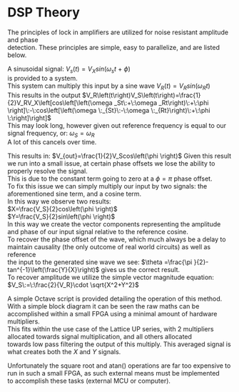 # DSP Theory
The principles of lock in amplifiers are utilized for noise resistant amplitude and phase  
detection. These principles are simple, easy to parallelize, and are listed below.  
  
A sinusoidal signal:
$`V_s\left(t\right)=V_Xsin\left(\omega _st\:+\:\phi \right)`$  
is provided to a system.  
This system can multiply this input by a sine wave $`V_R\left(t\right)=V_Rsin\left(\omega _Rt\right)`$  
This results in the output $`V_R\left(t\right)V_S\left(t\right)=\frac{1}{2}V_RV_X\left[cos\left[\left(\omega _St\:+\:\omega _Rt\right)\:+\:\phi \right]\:-\:cos\left[\left(\omega \:_{St}\:-\:\omega \:_{Rt}\right)\:+\:\phi \:\right]\right]`$  
This may look long, however given out reference frequency is equal to our signal frequency, or: $`\omega _S=\omega _R`$  
A lot of this cancels over time.  
  
This results in:
$`V_{out}=\frac{1}{2}V_Scos\left(\phi \right)`$
Given this result we run into a small issue, at certain phase offsets we lose the ability to properly resolve the signal.  
This is due to the constant term going to zero at a $`\phi =\pi `$ phase offset.  
To fix this issue we can simply multiply our input by two signals: the aforementioned sine term, and a cosine term.  
In this way we observe two results:  
$`X=\frac{V_S}{2}cos\left(\phi \right)`$  
$`Y=\frac{V_S}{2}sin\left(\phi \right)`$  
In this way we create the vector components representing the amplitude and phase of our input signal relative to the reference cosine.  
To recover the phase offset of the wave, which much always be a delay to maintain causality (the only outcome of real world circuits) as well as reference  
the input to the generated sine wave we see: $`\theta =\frac{\pi }{2}-tan^{-1}\left(\frac{Y}{X}\right)`$ gives us the correct result.  
To recover amplitude we utilize the simple vector magnitude equation: $`V_S\:=\:\frac{2}{V_R}\cdot \sqrt{X^2+Y^2}`$  
  
A simple Octave script is provided detailing the operation of this method.  
With a simple block diagram it can be seen the raw maths can be accomplished within a small FPGA using a minimal amount of hardware multipliers.  
This fits within the use case of the Lattice UP series, with 2 multipliers allocated towards signal multiplication, and all others allocated  
towards low pass filtering the output of this multiply. This averaged signal is what creates both the $`X`$ and $`Y`$ signals.  
  
Unfortunately the square root and atan() operations are far too expensive to run in such a small FPGA, as such external means must be implemented  
to accomplish these tasks (external MCU or computer).
